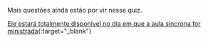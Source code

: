 Mais questões ainda estão por vir nesse quiz.

[Ele estará totalmente disponível no dia em que a aula síncrona for ministrada](../aulas/sincronas.md){:target="_blank"}
